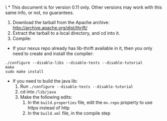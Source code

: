 \ * This document is for version 0.11 only. Other versions may work with this same info, or not, no guarantees.

1. Download the tarball from the Apache archive: http://archive.apache.org/dist/thrift/
2. Extract the tarball to a local directory, and cd into it.
3. Compile:
  - If your nexus repo already has lib-thrift available in it, then you only need to create and install the compiler:
```shell
./configure --disable-libs --disable-tests --disable-tutorial
make
sudo make install
```
  - If you need to build the java lib:
	1. Run `./configure --disable-tests --disable-tutorial`
	2. cd into `/lib/java`
	3. Make the following edits:
		1. In the `build.properties` file, edit the `mv.repo` property to use https instead of http
		2. In the `build.xml` file, in the compile step


